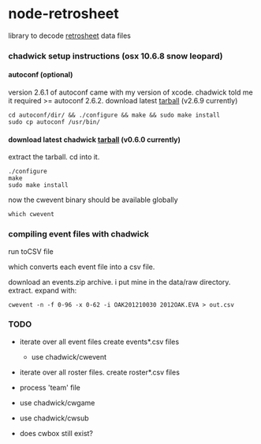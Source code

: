 # node-retrosheet

library to decode [retrosheet][0] data files

### chadwick setup instructions (osx 10.6.8 snow leopard)

#### autoconf (optional)

version 2.6.1 of autoconf came with my version of xcode. chadwick told me it required >= autoconf 2.6.2. download latest [tarball][2] (v2.6.9 currently)

    cd autoconf/dir/ && ./configure && make && sudo make install
    sudo cp autoconf /usr/bin/
  
#### download latest chadwick [tarball][1] (v0.6.0 currently)

extract the tarball. cd into it. 
  
    ./configure
    make 
    sudo make install
    
now the cwevent binary should be available globally 

    which cwevent

### compiling event files with chadwick

run toCSV file

which converts each event file into a csv file. 

download an events.zip archive. i put mine in the data/raw directory. extract. expand with:

    cwevent -n -f 0-96 -x 0-62 -i OAK201210030 2012OAK.EVA > out.csv

### TODO
* iterate over all event files create events*.csv files
  * use chadwick/cwevent
* iterate over all roster files. create roster*.csv files
* process 'team' file
* use chadwick/cwgame
* use chadwick/cwsub
* does cwbox still exist?


  [0]: http://www.retrosheet.org
  [1]: http://chadwick.sourceforge.net/
  [2]: http://ftp.gnu.org/gnu/autoconf/